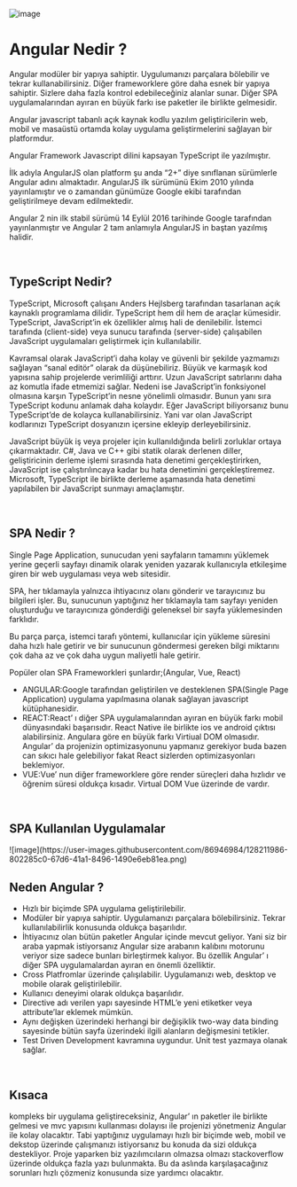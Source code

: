 ![image](https://user-images.githubusercontent.com/86946984/128199563-e171b58e-9420-4cda-a87d-14747a80cdb3.png)

<h1>Angular Nedir ?</h1>


<p>Angular modüler bir yapıya sahiptir. Uygulumanızı parçalara bölebilir ve tekrar kullanabilirsiniz. Diğer frameworklere göre daha esnek bir yapıya sahiptir. Sizlere daha fazla kontrol edebileceğiniz alanlar sunar. Diğer SPA uygulamalarından ayıran en büyük farkı ise paketler ile birlikte gelmesidir.</p>
<p>Angular javascript tabanlı açık kaynak kodlu yazılım geliştiricilerin web, mobil ve masaüstü ortamda kolay uygulama geliştirmelerini sağlayan bir platformdur.</p>
<p> Angular Framework Javascript dilini kapsayan TypeScript ile yazılmıştır.</p>
<p> İlk adıyla AngularJS olan platform şu anda “2+” diye sınıflanan sürümlerle Angular adını almaktadır. AngularJS ilk sürümünü Ekim 2010 yılında yayınlamıştır ve o zamandan günümüze Google ekibi tarafından geliştirilmeye devam edilmektedir.</p>
<p>Angular 2 nin ilk stabil sürümü 14 Eylül 2016 tarihinde Google tarafından yayınlanmıştır ve Angular 2 tam anlamıyla AngularJS in baştan yazılmış halidir.</p>
<br>
<h2>TypeScript Nedir?</h2>
<p>TypeScript, Microsoft çalışanı Anders Hejlsberg tarafından tasarlanan açık kaynaklı programlama dilidir. TypeScript hem dil hem de araçlar kümesidir. TypeScript, JavaScript’in ek özellikler almış hali de denilebilir. İstemci tarafında (client-side) veya sunucu tarafında (server-side) çalışabilen JavaScript uygulamaları geliştirmek için kullanılabilir.</p>
<p>Kavramsal olarak JavaScript’i daha kolay ve güvenli bir şekilde yazmamızı sağlayan “sanal editör” olarak da düşünebiliriz. Büyük ve karmaşık kod yapısına sahip projelerde verimliliği arttırır. Uzun JavaScript satırlarını daha az komutla ifade etmemizi sağlar. Nedeni ise JavaScript’in fonksiyonel olmasına karşın TypeScript’in nesne yönelimli olmasıdır. Bunun yanı sıra TypeScript kodunu anlamak daha kolaydır. Eğer JavaScript biliyorsanız bunu TypeScript’de de kolayca kullanabilirsiniz. Yani var olan JavaScript kodlarınızı TypeScript dosyanızın içersine ekleyip derleyebilirsiniz.</p>
<p>JavaScript büyük iş veya projeler için kullanıldığında belirli zorluklar ortaya çıkarmaktadır. C#, Java ve C++ gibi statik olarak derlenen diller, geliştiricinin derleme işlemi sırasında hata denetimi gerçekleştirirken, JavaScript ise çalıştırılıncaya kadar bu hata denetimini gerçekleştiremez. Microsoft, TypeScript ile birlikte derleme aşamasında hata denetimi yapılabilen bir JavaScript sunmayı amaçlamıştır.</p>
<br>
<h2>SPA Nedir ?</h2>
<p>Single Page Application, sunucudan yeni sayfaların tamamını yüklemek yerine geçerli sayfayı dinamik olarak yeniden yazarak kullanıcıyla etkileşime giren bir web uygulaması veya web sitesidir.</p>
<p>SPA, her tıklamayla yalnızca ihtiyacınız olanı gönderir ve tarayıcınız bu bilgileri işler. Bu, sunucunun yaptığınız her tıklamayla tam sayfayı yeniden oluşturduğu ve tarayıcınıza gönderdiği geleneksel bir sayfa yüklemesinden farklıdır.</p>
<p>Bu parça parça, istemci tarafı yöntemi, kullanıcılar için yükleme süresini daha hızlı hale getirir ve bir sunucunun göndermesi gereken bilgi miktarını çok daha az ve çok daha uygun maliyetli hale getirir.</p>
<p>Popüler olan SPA Frameworkleri şunlardır;(Angular, Vue, React)</p>
<p></p>
<ul>
<li>ANGULAR:Google tarafından geliştirilen ve desteklenen SPA(Single Page Application) uygulama yapılmasına olanak sağlayan javascript kütüphanesidir.</li>
<li>REACT:React’ ı diğer SPA uygulamalarından ayıran en büyük farkı mobil dünyasındaki başarısıdır. React Native ile birlikte ios ve android çıktısı alabilirsiniz. Angulara göre en büyük farkı Virtiual DOM olmasıdır. Angular’ da projenizin optimizasyonunu yapmanız gerekiyor buda bazen can sıkıcı hale gelebiliyor fakat React sizlerden optimizasyonları beklemiyor.</li>
<li>VUE:Vue’ nun diğer frameworklere göre render süreçleri daha hızlıdır ve öğrenim süresi oldukça kısadır. Virtual DOM Vue üzerinde de vardır.</li>
</ul>
<br>
<h2>SPA Kullanılan Uygulamalar</h2>
![image](https://user-images.githubusercontent.com/86946984/128211986-802285c0-67d6-41a1-8496-1490e6eb81ea.png)

<h2>Neden Angular ?</h2>
<ul>
<li>Hızlı bir biçimde SPA uygulama geliştirilebilir.</li>
<li>Modüler bir yapıya sahiptir. Uygulamanızı parçalara bölebilirsiniz. Tekrar kullanılabilirlik konusunda oldukça başarılıdır.</li>
<li>İhtiyacınız olan bütün paketler Angular içinde mevcut geliyor. Yani siz bir araba yapmak istiyorsanız Angular size arabanın kalıbını motorunu veriyor size sadece bunları birleştirmek kalıyor. Bu özellik Angular’ ı diğer SPA uygulamalardan ayıran en önemli özelliktir.</li>
<li>Cross Platfromlar üzerinde çalışılabilir. Uygulamanızı web, desktop ve mobile olarak geliştirilebilir.</li>
<li>Kullanıcı deneyimi olarak oldukça başarılıdır.</li>
<li>Directive adı verilen yapı sayesinde HTML’e yeni etiketker veya attribute’lar eklemek mümkün.</li>
<li>Aynı değişken üzerindeki herhangi bir değişiklik two-way data binding sayesinde bütün sayfa üzerindeki ilgili alanların değişmesini tetikler.</li>
<li>Test Driven Development kavramına uygundur. Unit test yazmaya olanak sağlar.</li>
</ul>
<br>
<h2>Kısaca</h2>
<p> kompleks bir uygulama geliştireceksiniz, Angular’ ın paketler ile birlikte gelmesi ve mvc yapısını kullanması dolayısı ile projenizi yönetmeniz Angular ile kolay olacaktır. Tabi yaptığınız uygulamayı hızlı bir biçimde web, mobil ve dekstop üzerinde çalışmanızı istiyorsanız bu konuda da sizi oldukça destekliyor. Proje yaparken biz yazılımcıların olmazsa olmazı stackoverflow üzerinde oldukça fazla yazı bulunmakta. Bu da aslında karşılaşacağınız sorunları hızlı çözmeniz konusunda size yardımcı olacaktır.</p>
